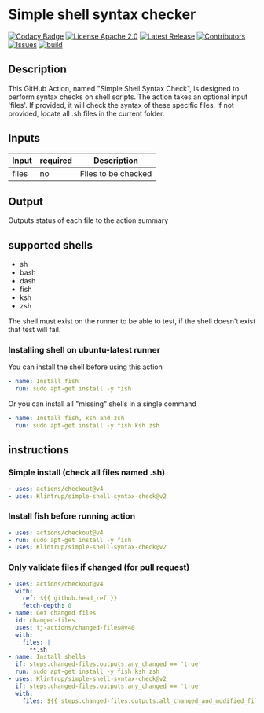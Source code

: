# Simple shell syntax checker

[![Codacy Badge](https://app.codacy.com/project/badge/Grade/c12b74a6c6504e88b38ea605ff2d5352)](https://app.codacy.com/gh/Klintrup/simple-shell-syntax-check/dashboard)
[![License Apache 2.0](https://img.shields.io/github/license/Klintrup/simple-shell-syntax-check)](https://github.com/Klintrup/simple-shell-syntax-check/blob/main/LICENSE)
[![Latest Release](https://img.shields.io/github/v/release/Klintrup/simple-shell-syntax-check)](https://github.com/Klintrup/simple-shell-syntax-check/releases)
[![Contributors](https://img.shields.io/github/contributors-anon/Klintrup/simple-shell-syntax-check)](https://github.com/Klintrup/simple-shell-syntax-check/graphs/contributors)
[![Issues](https://img.shields.io/github/issues/Klintrup/simple-shell-syntax-check)](https://github.com/Klintrup/simple-shell-syntax-check/issues)
[![build](https://img.shields.io/github/actions/workflow/status/Klintrup/simple-shell-syntax-check/lint.yml)](https://github.com/Klintrup/simple-shell-syntax-check/actions/workflows/lint.yml)

## Description

This GitHub Action, named "Simple Shell Syntax Check", is designed to perform
syntax checks on shell scripts. The action takes an optional input 'files'. If
provided, it will check the syntax of these specific files. If not provided,
locate all .sh files in the current folder.

## Inputs

| Input | required | Description         |
| ----- | -------- | ------------------- |
| files | no       | Files to be checked |

## Output

Outputs status of each file to the action summary

## supported shells

- sh
- bash
- dash
- fish
- ksh
- zsh

The shell must exist on the runner to be able to test, if the shell doesn't exist that test will fail.

### Installing shell on ubuntu-latest runner

You can install the shell before using this action

```yaml
- name: Install fish
  run: sudo apt-get install -y fish
```

Or you can install all "missing" shells in a single command

```yaml
- name: Install fish, ksh and zsh
  run: sudo apt-get install -y fish ksh zsh
```

## instructions

### Simple install (check all files named .sh)

```yaml
- uses: actions/checkout@v4
- uses: Klintrup/simple-shell-syntax-check@v2
```

### Install fish before running action

```yaml
- uses: actions/checkout@v4
- run: sudo apt-get install -y fish
- uses: Klintrup/simple-shell-syntax-check@v2
```

### Only validate files if changed (for pull request)

```yaml
- uses: actions/checkout@v4
  with:
    ref: ${{ github.head_ref }}
    fetch-depth: 0
- name: Get changed files
  id: changed-files
  uses: tj-actions/changed-files@v40
  with:
    files: |
      **.sh
- name: Install shells
  if: steps.changed-files.outputs.any_changed == 'true'
  run: sudo apt-get install -y fish ksh zsh
- uses: Klintrup/simple-shell-syntax-check@v2
  if: steps.changed-files.outputs.any_changed == 'true'
  with:
    files: ${{ steps.changed-files.outputs.all_changed_and_modified_files }}
```
